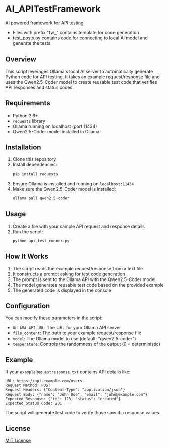 # AI_APITestFramework
AI powered framework for API testing

- Files with prefix "fw_" contains template for code generation
- test_posts.py contains code for connecting to local AI model and generate the tests
  

## Overview

This script leverages Ollama's local AI server to automatically generate Python code for API testing. It takes an example request/response file and uses the Qwen2.5-Coder model to create reusable test code that verifies API responses and status codes.

## Requirements

- Python 3.6+
- `requests` library
- Ollama running on localhost (port 11434)
- Qwen2.5-Coder model installed in Ollama

## Installation

1. Clone this repository
2. Install dependencies:
   ```bash
   pip install requests
   ```
3. Ensure Ollama is installed and running on `localhost:11434`
4. Make sure the Qwen2.5-Coder model is installed:
   ```bash
   ollama pull qwen2.5-coder
   ```

## Usage

1. Create a file with your sample API request and response details
2. Run the script:
   ```bash
   python api_test_runner.py
   ```

## How It Works

1. The script reads the example request/response from a text file
2. It constructs a prompt asking for test code generation
3. The prompt is sent to the Ollama API with the Qwen2.5-Coder model
4. The model generates reusable test code based on the provided example
5. The generated code is displayed in the console

## Configuration

You can modify these parameters in the script:
- `OLLAMA_API_URL`: The URL for your Ollama API server
- `file_content`: The path to your example request/response file
- `model`: The Ollama model to use (default: "qwen2.5-coder")
- `temperature`: Controls the randomness of the output (0 = deterministic)

## Example

If your `exampleRequestresponse.txt` contains API details like:

```
URL: https://api.example.com/users
Request Method: POST
Request Headers: {"Content-Type": "application/json"}
Request Body: {"name": "John Doe", "email": "john@example.com"}
Expected Response: {"id": 123, "status": "created"}
Expected Status Code: 201
```

The script will generate test code to verify those specific response values.

## License

[MIT License](LICENSE)
